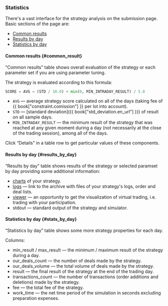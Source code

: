 ### Statistics

There's a vast interface for the strategy analysis on the submission page. 
Basic sections of the page are:

- [Common results](#common_result)
- [Results by day](#results_by_day)
- [Statistics by day](#stats_by_day)

#### Common results {#common_result}

“Common results” table shows overall evaluation of the strategy or each parameter set if you are using parameter tuning.

The strategy is evaluated according to this formula:<a id="result_formula"></a>

```py
SCORE = AVG — (STD / 10.0) + min(0, MIN_INTRADAY_RESULT) / 5.0
```

- `AVG` — average strategy score calculated on all of the days (taking fee of {{ book["constraint.comission"] }} per lot into account).
- `STD` — [standard deviation]({{ book["std_deviation.en_url"] }}) of result on all sample days.
- `MIN_INTRADAY_RESULT` — the minimum result of the strategy that was reached at any given moment during a day (not necessarily at the close of the trading session), among all of the days.

Click “Details” in a table row to get particular values of these components.

#### Results by day {#results_by_day}

“Results by day” table shows results of the strategy or selected paramset by day providing some additional information:

- [charts](charts.md) of your strategy.
- [logs](logs.md) — link to the archive with files of your strategy's logs, order and deal lists.
- [viewer](viewer.md) — an opportunity to get the visualization of virtual trading, i.e. trading with your participation.
- stdout — standard output of the strategy and simulator.

#### Statistics by day {#stats_by_day}

“Statistics by day” table shows some more strategy properties for each day.

Columns:

- min_result / max_result — the minimum / maximum result of the strategy during a day.
- our_deals_count — the number of deals made by the strategy.
- our_deals_volume — the total volume of deals made by the strategy.
- result — the final result of the strategy at the end of the trading day.
- transactions_count — the number of transactions (order additions and deletions) made by the strategy.
- fee — the total fee of the strategy.
- work_time — the net time period of the simulation in seconds excluding preparation expenses.
